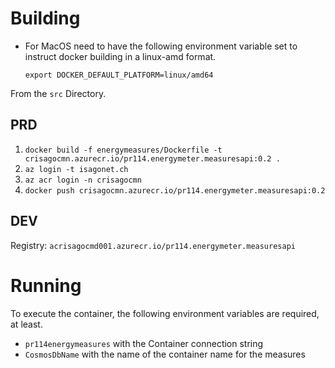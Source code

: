 # Building

- For MacOS need to have the following environment variable set to instruct docker building in a linux-amd format.

  `export DOCKER_DEFAULT_PLATFORM=linux/amd64`

From the `src` Directory.

## PRD
1. `docker build -f energymeasures/Dockerfile -t crisagocmn.azurecr.io/pr114.energymeter.measuresapi:0.2 .`
2. `az login -t isagonet.ch`
3. `az acr login -n crisagocmn`
4. `docker push crisagocmn.azurecr.io/pr114.energymeter.measuresapi:0.2`

## DEV
Registry: `acrisagocmd001.azurecr.io/pr114.energymeter.measuresapi`

# Running

To execute the container, the following environment variables are required, at least.

- `pr114energymeasures` with the Container connection string
- `CosmosDbName` with the name of the container name for the measures